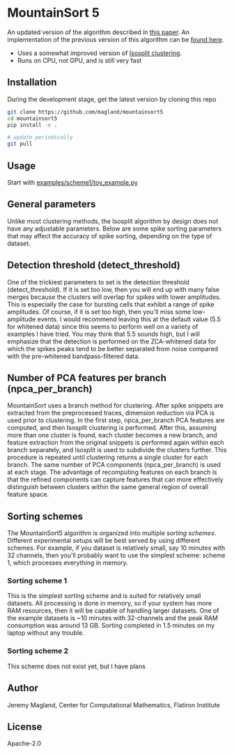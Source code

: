 # MountainSort 5

An updated version of the algorithm described in [this paper](https://www.sciencedirect.com/science/article/pii/S0896627317307456). An implementation of the previous version of this algorithm can be [found here](https://github.com/magland/mountainsort4).

* Uses a somewhat improved version of [Isosplit clustering](https://arxiv.org/abs/1508.04841).
* Runs on CPU, not GPU, and is still very fast

## Installation

During the development stage, get the latest version by cloning this repo

```bash
git clone https://github.com/magland/mountainsort5
cd mountainsort5
pip install -e .

# update periodically
git pull
```

## Usage

Start with [examples/scheme1/toy_example.py](./examples/scheme1/toy_example.py)

## General parameters

Unlike most clustering methods, the Isosplit algorithm by design does not have any adjustable parameters. Below are some spike sorting parameters that may affect the accuracy of spike sorting, depending on the type of dataset.

## Detection threshold (detect_threshold)

One of the trickiest parameters to set is the detection threshold (detect_threshold). If it is set too low, then you will end up with many false merges because the clusters will overlap for spikes with lower amplitudes. This is especially the case for bursting cells that exhibit a range of spike amplitudes. Of course, if it is set too high, then you'll miss some low-amplitude events. I would recommend leaving this at the default value (5.5 for whitened data) since this seems to perform well on a variety of examples I have tried. You may think that 5.5 sounds high, but I will emphasize that the detection is performed on the ZCA-whitened data for which the spikes peaks tend to be better separated from noise compared with the pre-whitened bandpass-filtered data.

## Number of PCA features per branch (npca_per_branch)

MountainSort uses a branch method for clustering. After spike snippets are extracted from the preprocessed traces, dimension reduction via PCA is used prior to clustering. In the first step, npca_per_branch PCA features are computed, and then Isosplit clustering is performed. After this, assuming more than one cluster is found, each cluster becomes a new branch, and feature extraction from the original snippets is performed again within each branch separately, and Isosplit is used to subdivide the clusters further. This procedure is repeated until clustering returns a single cluster for each branch. The same number of PCA components (npca_per_branch) is used at each stage. The advantage of recomputing features on each branch is that the refined components can capture features that can more effectively distinguish between clusters within the same general region of overall feature space.

## Sorting schemes

The MountainSort5 algorithm is organized into multiple *sorting schemes*. Different experimental setups will be best served by using different schemes. For example, if you dataset is relatively small, say 10 minutes with 32 channels, then you'll probably want to use the simplest scheme: scheme 1, which processes everything in memory.

### Sorting scheme 1

This is the simplest sorting scheme and is suited for relatively small datasets. All processing is done in memory, so if your system has more RAM resources, then it will be capable of handling larger datasets. One of the example datasets is ~10 minutes with 32-channels and the peak RAM consumption was around 13 GB. Sorting completed in 1.5 minutes on my laptop without any trouble.

### Sorting scheme 2

This scheme does not exist yet, but I have plans

## Author

Jeremy Magland, Center for Computational Mathematics, Flatiron Institute

## License

Apache-2.0
